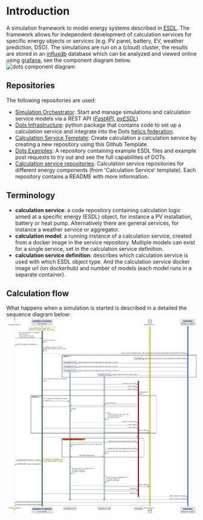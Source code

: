 # Introduction
A simulation framework to model energy systems described in [ESDL](https://energytransition.gitbook.io/esdl/). The framework allows for independent development of calculation services for specific energy objects or services (e.g. PV panel, battery, EV, weather prediction, DSO). The simulations are run on a (cloud) cluster, the results are stored in an [influxdb](https://www.influxdata.com/) database which can be analyzed and viewed online using [grafana](https://grafana.com/), see the component diagram below.  
![dots component diagram](https://github.com/EES-TUe/dots-simulation-orchestrator/blob/main/docs/images/static/dots_go-e_component_diagram.png)

## Repositories
The following repositories are used:
- [Simulation Orchestrator](https://github.com/dots-energy/dots-simulation-orchestrator/): Start and manage simulations and calculation service models via a REST API (_[FastAPI](https://fastapi.tiangolo.com/)_, _[pyESDL](https://pypi.org/project/pyESDL/)_)
- [Dots Infrastructure](https://github.com/dots-energy/dots-infrastructure): python package that contains code to set up a calculation service and integrate into the Dots [helics federation](https://docs.helics.org/en/latest/user-guide/fundamental_topics/helics_terminology.html).
- [Calculation Service Template](https://github.com/dots-energy/Dots-calculation-service-template): Create calculation a calculation service by creating a new repository using this Github Template.
- [Dots Examples](https://github.com/dots-energy/dots-examples): A repository containing example ESDL files and example post requests to try out and see the full capabilities of DOTs.
- [Calculation service repositories](https://github.com/dots-energy-services/): Calculation service repositories for different energy components (from 'Calculation Service' template). 
Each repository contains a README with more information.

## Terminology
- **calculation service**: a code repository containing calculation logic aimed at a specific energy (ESDL) object, for instance a PV installation, battery or heat pump. Alternatively there are general services, for instance a weather service or aggregator.
- **calculation model**: a running instance of a calculation service, created from a docker image in the service repository. Multiple models can exist for a single service, set in the calculation service definition.
- **calculation service definition**: describes which calculation service is used with which ESDL object type. And the calculation service docker image url (on dockerhub) and number of models (each model runs in a separate container).

## Calculation flow
What happens when a simulation is started is described in a detailed the sequence diagram below:
![dots sequence diagram](https://github.com/dots-energy/dots-simulation-orchestrator/blob/main/docs/images/static/dots_go-e_sequence_diagram.png?raw=true)